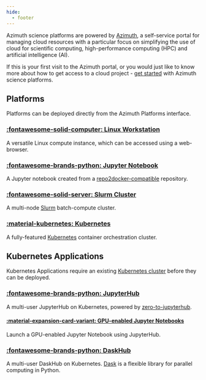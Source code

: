 ```yaml
---
hide:
  - footer
---
```


Azimuth science platforms are powered by [Azimuth](https://github.com/azimuth-cloud/azimuth/), a self-service portal for managing cloud resources with a particular focus on simplifying the use of cloud for scientific computing, high-performance computing (HPC) and artificial intelligence (AI).

If this is your first visit to the Azimuth portal, or you would just like to know more about how to get access to a cloud project - [get started](getting-started/getting-started.md) with Azimuth science platforms.

## Platforms
Platforms can be deployed directly from the Azimuth Platforms interface.
### [:fontawesome-solid-computer: Linux Workstation](platforms/linux-workstation.md)
A versatile Linux compute instance, which can be accessed using a web-browser.

### [:fontawesome-brands-python: Jupyter Notebook](platforms/jupyter-notebook.md)
A Jupyter notebook created from a [repo2docker-compatible](https://repo2docker.readthedocs.io/en/latest/) repository.

### [:fontawesome-solid-server: Slurm Cluster](platforms/slurm.md)
A multi-node [Slurm](https://slurm.schedmd.com/) batch-compute cluster.

### [:material-kubernetes: Kubernetes](platforms/kubernetes.md)
A fully-featured [Kubernetes](https://kubernetes.io/) container orchestration cluster.

## Kubernetes Applications
Kubernetes Applications require an existing [Kubernetes cluster](platforms/kubernetes.md) before they can be deployed.
### [:fontawesome-brands-python: JupyterHub](platforms/kubernetes-applications/jupyterhub.md)
A multi-user JupyterHub on Kubernetes, powered by [zero-to-jupyterhub](https://zero-to-jupyterhub.readthedocs.io/en/latest/).

#### [:material-expansion-card-variant: GPU-enabled Jupyter Notebooks](platforms/kubernetes-applications/gpu-enabled-notebooks.md)
Launch a GPU-enabled Jupyter Notebook using JupyterHub.

### [:fontawesome-brands-python: DaskHub](platforms/kubernetes-applications/daskhub.md)
A multi-user DaskHub on Kubernetes. [Dask](https://docs.dask.org/en/stable/) is a flexible library for parallel computing in Python.